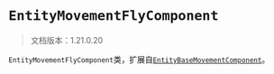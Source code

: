 # `EntityMovementFlyComponent`

> 文档版本：1.21.0.20

`EntityMovementFlyComponent`类，扩展自[`EntityBaseMovementComponent`](./entitybasemovementcomponent.md)。
